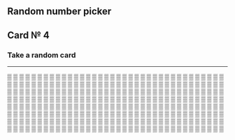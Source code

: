 ## Random number picker 

## Card № 4

### Take a random card
----
[▒](33.md) [▒](23.md) [▒](18.md) [▒](37.md) [▒](78.md) [▒](41.md) [▒](50.md) [▒](70.md) [▒](17.md) [▒](29.md) [▒](4.md) [▒](55.md) [▒](64.md) [▒](52.md) [▒](60.md) [▒](40.md) [▒](80.md) [▒](89.md) [▒](14.md) [▒](1.md) [▒](88.md) [▒](74.md) [▒](39.md) [▒](46.md) [▒](81.md) [▒](66.md) [▒](27.md) [▒](45.md) [▒](21.md) [▒](91.md) [▒](44.md) [▒](35.md) [▒](58.md) [▒](22.md) [▒](51.md) [▒](56.md) [▒](28.md) [▒](50.md) [▒](34.md) [▒](92.md) [▒](23.md) [▒](46.md) [▒](54.md) [▒](81.md) [▒](62.md) [▒](21.md) [▒](25.md) [▒](34.md) [▒](1.md) [▒](44.md) [▒](20.md) [▒](71.md) [▒](48.md) [▒](84.md) [▒](94.md) [▒](69.md) [▒](60.md) [▒](10.md) [▒](83.md) [▒](86.md) [▒](20.md) [▒](6.md) [▒](88.md) [▒](9.md) [▒](93.md) [▒](61.md) [▒](7.md) [▒](30.md) [▒](72.md) [▒](79.md) [▒](35.md) [▒](38.md) [▒](31.md) [▒](74.md) [▒](79.md) [▒](30.md) [▒](99.md) [▒](75.md) [▒](62.md) [▒](56.md) [▒](83.md) [▒](6.md) [▒](68.md) [▒](57.md) [▒](61.md) [▒](32.md) [▒](46.md) [▒](36.md) [▒](72.md) [▒](7.md) [▒](41.md) [▒](59.md) [▒](67.md) [▒](95.md) [▒](95.md) [▒](1.md) [▒](96.md) [▒](58.md) [▒](4.md) [▒](54.md) [▒](15.md) [▒](17.md) [▒](96.md) [▒](65.md) [▒](44.md) [▒](43.md) [▒](98.md) [▒](75.md) [▒](84.md) [▒](77.md) [▒](54.md) [▒](89.md) [▒](23.md) [▒](17.md) [▒](85.md) [▒](37.md) [▒](43.md) [▒](16.md) [▒](97.md) [▒](62.md) [▒](3.md) [▒](10.md) [▒](99.md) [▒](29.md) [▒](64.md) [▒](95.md) [▒](52.md) [▒](0.md) [▒](45.md) [▒](18.md) [▒](98.md) [▒](32.md) [▒](11.md) [▒](81.md) [▒](51.md) [▒](49.md) [▒](67.md) [▒](31.md) [▒](3.md) [▒](70.md) [▒](11.md) [▒](66.md) [▒](76.md) [▒](9.md) [▒](4.md) [▒](85.md) [▒](22.md) [▒](76.md) [▒](82.md) [▒](8.md) [▒](36.md) [▒](53.md) [▒](78.md) [▒](5.md) [▒](2.md) [▒](49.md) [▒](65.md) [▒](42.md) [▒](39.md) [▒](0.md) [▒](25.md) [▒](27.md) [▒](91.md) [▒](68.md) [▒](56.md) [▒](6.md) [▒](89.md) [▒](59.md) [▒](12.md) [▒](14.md) [▒](69.md) [▒](97.md) [▒](50.md) [▒](16.md) [▒](47.md) [▒](41.md) [▒](80.md) [▒](48.md) [▒](5.md) [▒](89.md) [▒](13.md) [▒](76.md) [▒](64.md) [▒](63.md) [▒](79.md) [▒](0.md) [▒](66.md) [▒](13.md) [▒](26.md) [▒](98.md) [▒](15.md) [▒](36.md) [▒](87.md) [▒](13.md) [▒](54.md) [▒](52.md) [▒](12.md) [▒](25.md) [▒](10.md) [▒](93.md) [▒](87.md) [▒](42.md) [▒](90.md) [▒](92.md) [▒](90.md) [▒](38.md) [▒](77.md) [▒](42.md) [▒](73.md) [▒](78.md) [▒](83.md) [▒](82.md) [▒](47.md) [▒](57.md) [▒](84.md) [▒](80.md) [▒](84.md) [▒](70.md) [▒](37.md) [▒](22.md) [▒](43.md) [▒](47.md) [▒](63.md) [▒](80.md) [▒](53.md) [▒](2.md) [▒](76.md) [▒](9.md) [▒](57.md) [▒](79.md) [▒](77.md) [▒](17.md) [▒](1.md) [▒](2.md) [▒](87.md) [▒](72.md) [▒](21.md) [▒](55.md) [▒](65.md) [▒](74.md) [▒](71.md) [▒](40.md) [▒](31.md) [▒](64.md) [▒](8.md) [▒](31.md) [▒](56.md) [▒](26.md) [▒](11.md) [▒](74.md) [▒](24.md) [▒](91.md) [▒](75.md) [▒](19.md) [▒](99.md) [▒](61.md) [▒](93.md) [▒](30.md) [▒](15.md) [▒](71.md) [▒](86.md) [▒](68.md) [▒](92.md) [▒](35.md) [▒](86.md) [▒](53.md) [▒](91.md) [▒](16.md) [▒](55.md) [▒](32.md) [▒](69.md) [▒](95.md) [▒](73.md) [▒](87.md) [▒](61.md) [▒](53.md) [▒](58.md) [▒](98.md) [▒](24.md) [▒](29.md) [▒](70.md) [▒](86.md) [▒](18.md) [▒](94.md) [▒](27.md) [▒](8.md) [▒](5.md) [▒](20.md) 
